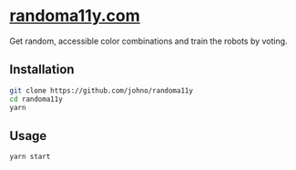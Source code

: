 # [randoma11y.com](https://randoma11y.com)

Get random, accessible color combinations and train
the robots by voting.

## Installation

```sh
git clone https://github.com/johno/randoma11y
cd randoma11y
yarn
```

## Usage

```sh
yarn start
```
